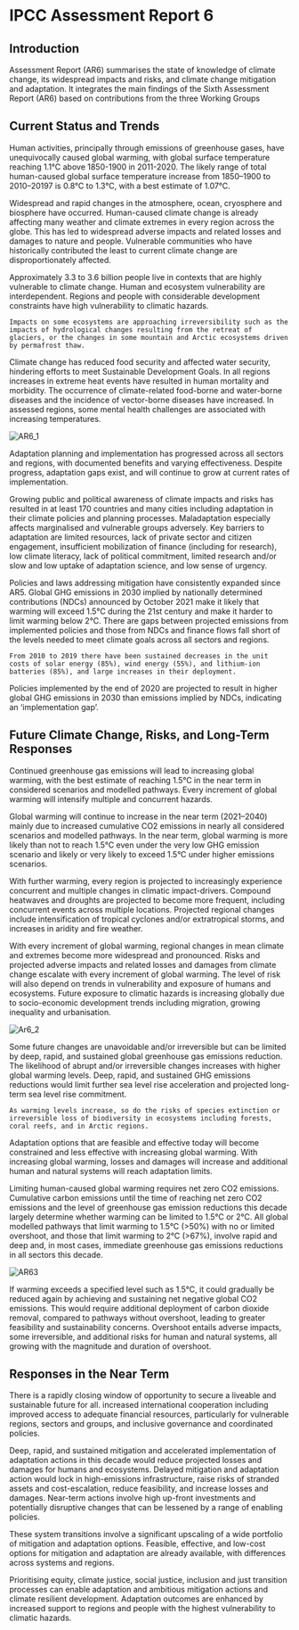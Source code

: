 # IPCC Assessment Report 6 

## Introduction 

Assessment Report (AR6) summarises the state of knowledge of climate change, its widespread impacts and risks, and climate change mitigation and adaptation. It integrates the main findings of the Sixth Assessment Report (AR6) based on contributions from the three Working Groups

## Current Status and Trends

Human activities, principally through emissions of greenhouse gases, have unequivocally caused global warming, with global surface temperature reaching 1.1°C above 1850-1900 in 2011-2020. 
The likely range of total human-caused global surface temperature increase from 1850–1900 to 2010–20197 is 0.8°C to 1.3°C, with a best estimate of 1.07°C. 

Widespread and rapid changes in the atmosphere, ocean, cryosphere and biosphere have occurred. Human-caused climate change is already affecting many weather and climate extremes in every region across the globe. This has led to widespread adverse impacts and related losses and damages to nature and people. Vulnerable communities who have historically contributed the least to current climate change are disproportionately affected. 

Approximately 3.3 to 3.6 billion people live in contexts that are highly vulnerable to climate change. Human and ecosystem vulnerability are interdependent. Regions and people with considerable development constraints have high vulnerability to climatic hazards.

``` admonish warning
Impacts on some ecosystems are approaching irreversibility such as the impacts of hydrological changes resulting from the retreat of glaciers, or the changes in some mountain and Arctic ecosystems driven by permafrost thaw.  
```

Climate change has reduced food security and affected water security, hindering efforts to meet Sustainable Development Goals. 
In all regions increases in extreme heat events have resulted in human mortality and morbidity. The occurrence of climate-related food-borne and water-borne diseases and the incidence of vector-borne diseases have increased. In assessed regions, some mental health challenges are associated with increasing temperatures. 

![AR6_1](./imgs/ar6_1.png)

Adaptation planning and implementation has progressed across all sectors and regions, with documented benefits and varying effectiveness. Despite progress, adaptation gaps exist, and will continue to grow at current rates of implementation. 

Growing public and political awareness of climate impacts and risks has resulted in at least 170 countries and many cities including adaptation in their climate policies and planning processes. 
Maladaptation especially affects marginalised and vulnerable groups adversely. 
Key barriers to adaptation are limited resources, lack of private sector and citizen engagement, insufficient mobilization of finance (including for research), low climate literacy, lack of political commitment, limited research and/or slow and low uptake of adaptation science, and low sense of urgency. 

Policies and laws addressing mitigation have consistently expanded since AR5. Global GHG emissions in 2030 implied by nationally determined contributions (NDCs) announced by October 2021 make it likely that warming will exceed 1.5°C during the 21st century and make it harder to limit warming below 2°C. 
There are gaps between projected emissions from implemented policies and those from NDCs and finance flows fall short of the levels needed to meet climate goals across all sectors and regions. 

``` admonish note
From 2010 to 2019 there have been sustained decreases in the unit costs of solar energy (85%), wind energy (55%), and lithium-ion batteries (85%), and large increases in their deployment. 
```

Policies implemented by the end of 2020 are projected to result in higher global GHG emissions in 2030 than emissions implied by NDCs, indicating an ‘implementation gap’. 

## Future Climate Change, Risks, and Long-Term Responses

Continued greenhouse gas emissions will lead to increasing global warming, with the best estimate of reaching 1.5°C in the near term in considered scenarios and modelled pathways. Every increment of global warming will intensify multiple and concurrent hazards. 

Global warming will continue to increase in the near term (2021–2040) mainly due to increased cumulative CO2 emissions in nearly all considered scenarios and modelled pathways. In the near term, global warming is more likely than not to reach 1.5°C even under the very low GHG emission scenario and likely or very likely to exceed 1.5°C under higher emissions scenarios. 

With further warming, every region is projected to increasingly experience concurrent and multiple changes in climatic impact-drivers. Compound heatwaves and droughts are projected to become more frequent, including concurrent events across multiple locations. Projected regional changes include intensification of tropical cyclones and/or extratropical storms, and increases in aridity and fire weather. 

With every increment of global warming, regional changes in mean climate and extremes become more widespread and pronounced. Risks and projected adverse impacts and related losses and damages from climate change escalate with every increment of global warming. 
The level of risk will also depend on trends in vulnerability and exposure of humans and ecosystems. Future exposure to climatic hazards is increasing globally due to socio-economic development trends including migration, growing inequality and urbanisation. 

![Ar6_2](./imgs/ar6_2.png)

Some future changes are unavoidable and/or irreversible but can be limited by deep, rapid, and sustained global greenhouse gas emissions reduction. The likelihood of abrupt and/or irreversible changes increases with higher global warming levels. 
Deep, rapid, and sustained GHG emissions reductions would limit further sea level rise acceleration and projected long-term sea level rise commitment.

``` admonish warning
As warming levels increase, so do the risks of species extinction or irreversible loss of biodiversity in ecosystems including forests, coral reefs, and in Arctic regions. 
```

Adaptation options that are feasible and effective today will become constrained and less effective with increasing global warming. With increasing global warming, losses and damages will increase and additional human and natural systems will reach adaptation limits. 

Limiting human-caused global warming requires net zero CO2 emissions. Cumulative carbon emissions until the time of reaching net zero CO2 emissions and the level of greenhouse gas emission reductions this decade largely determine whether warming can be limited to 1.5°C or 2°C. All global modelled pathways that limit warming to 1.5°C (>50%) with no or limited overshoot, and those that limit warming to 2°C (>67%), involve rapid and deep and, in most cases, immediate greenhouse gas emissions reductions in all sectors this decade. 

![AR63](./imgs/ar6_3.png)

If warming exceeds a specified level such as 1.5°C, it could gradually be reduced again by achieving and sustaining net negative global CO2 emissions. This would require additional deployment of carbon dioxide removal, compared to pathways without overshoot, leading to greater feasibility and sustainability concerns. Overshoot entails adverse impacts, some irreversible, and additional risks for human and natural systems, all growing with the magnitude and duration of overshoot. 

## Responses in the Near Term

There is a rapidly closing window of opportunity to secure a liveable and sustainable future for all. 
increased international cooperation including improved access to adequate financial resources, particularly for vulnerable regions, sectors and groups, and inclusive governance and coordinated policies. 

Deep, rapid, and sustained mitigation and accelerated implementation of adaptation actions in this decade would reduce projected losses and damages for humans and ecosystems. Delayed mitigation and adaptation action would lock in high-emissions infrastructure, raise risks of stranded assets and cost-escalation, reduce feasibility, and increase losses and damages. Near-term actions involve high up-front investments and potentially disruptive changes that can be lessened by a range of enabling policies. 

These system transitions involve a significant upscaling of a wide portfolio of mitigation and adaptation options. Feasible, effective, and low-cost options for mitigation and adaptation are already available, with differences across systems and regions. 

Prioritising equity, climate justice, social justice, inclusion and just transition processes can enable adaptation and ambitious mitigation actions and climate resilient development. Adaptation outcomes are enhanced by increased support to regions and people with the highest vulnerability to climatic hazards. 